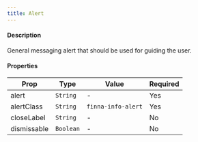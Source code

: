 ```yaml
---
title: Alert
---
```


#### Description

General messaging alert that should be used for guiding the user.

#### Properties

| Prop        | Type      | Value              | Required |
| ----------- | --------- | ------------------ | -------- |
| alert       | `String`  | -                  | Yes      |
| alertClass  | `String`  | `finna-info-alert` | Yes      |
| closeLabel  | `String`  | -                  | No       |
| dismissable | `Boolean` | -                  | No       |
